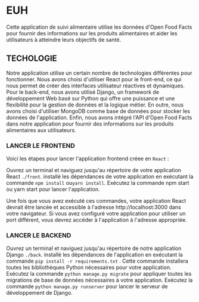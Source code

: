 # EUH

Cette application de suivi alimentaire utilise les données d'Open Food Facts pour fournir des informations sur les produits alimentaires et aider les utilisateurs à atteindre leurs objectifs de santé.

## TECHOLOGIE
Notre application utilise un certain nombre de technologies différentes pour fonctionner. Nous avons choisi d'utiliser React pour le front-end, ce qui nous permet de créer des interfaces utilisateur réactives et dynamiques. Pour le back-end, nous avons utilisé Django, un framework de développement Web basé sur Python qui offre une puissance et une flexibilité pour la gestion de données et la logique métier. En outre, nous avons choisi d'utiliser MongoDB comme base de données pour stocker les données de l'application. Enfin, nous avons intégré l'API d'Open Food Facts dans notre application pour fournir des informations sur les produits alimentaires aux utilisateurs.

### LANCER LE FRONTEND

Voici les étapes pour lancer l'application frontend créee en ```React``` :

Ouvrez un terminal et naviguez jusqu'au répertoire de votre application React ```./front```.
installé les dépendances de votre application en exécutant la commande ```npm install``` ou```yarn install```.
Exécutez la commande npm start ou yarn start pour lancer l'application.

Une fois que vous avez exécuté ces commandes, votre application React devrait être lancée et accessible à l'adresse http://localhost:3000 dans votre navigateur. Si vous avez configuré votre application pour utiliser un port différent, vous devrez accéder à l'application à l'adresse appropriée.


### LANCER LE BACKEND

Ouvrez un terminal et naviguez jusqu'au répertoire de notre application Django ```./back```.
installé les dépendances de l'application en exécutant la commande ```pip install -r requirements.txt``` . Cette commande installera toutes les bibliothèques Python nécessaires pour votre application.
Exécutez la commande ```python manage.py migrate``` pour appliquer toutes les migrations de base de données nécessaires à votre application.
Exécutez la commande ```python manage.py runserver``` pour lancer le serveur de développement de Django.

